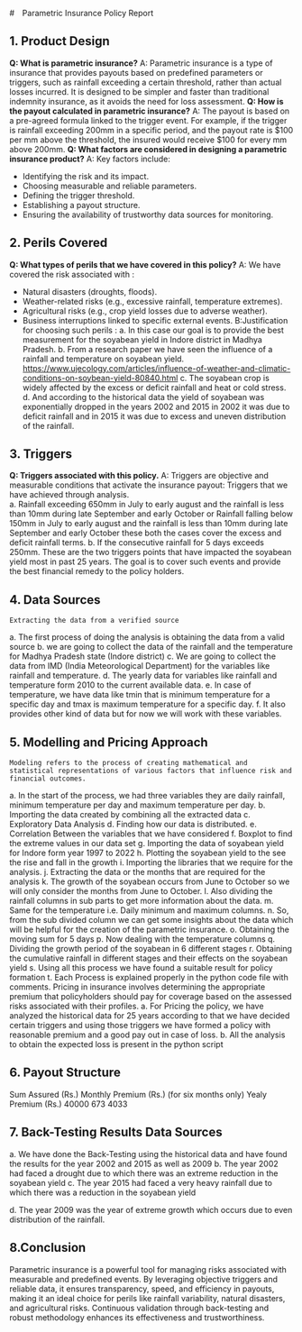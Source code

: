 # Parametric Insurance Policy Report 
## 1. Product Design
**Q: What is parametric insurance?**
A: Parametric insurance is a type of insurance that provides payouts based on predefined parameters or triggers, such as rainfall exceeding a certain threshold, rather than actual losses incurred. It is designed to be simpler and faster than traditional indemnity insurance, as it avoids the need for loss assessment.
**Q: How is the payout calculated in parametric insurance?**
A: The payout is based on a pre-agreed formula linked to the trigger event. For example, if the trigger is rainfall exceeding 200mm in a specific period, and the payout rate is $100 per mm above the threshold, the insured would receive $100 for every mm above 200mm.
**Q: What factors are considered in designing a parametric insurance product?**
A: Key factors include:
   - Identifying the risk and its impact.
   - Choosing measurable and reliable parameters.
   - Defining the trigger threshold.
   - Establishing a payout structure.
   - Ensuring the availability of trustworthy data sources for monitoring.
## 2. Perils Covered
**Q: What types of perils that we have covered in this policy?**
	A: We have covered the risk associated with :
   - Natural disasters (droughts, floods).
   - Weather-related risks (e.g., excessive rainfall, temperature extremes).
   - Agricultural risks (e.g., crop yield losses due to adverse weather).
   - Business interruptions linked to specific external events.
	B:Justification for choosing such perils :
a.	In this case our goal is to provide the best measurement for the soyabean yield in Indore district in Madhya Pradesh.
b.	From a research paper we have seen the influence of a rainfall and temperature on soyabean yield. https://www.ujecology.com/articles/influence-of-weather-and-climatic-conditions-on-soybean-yield-80840.html 
c.	The soyabean crop is widely affected by the excess or deficit rainfall and heat or cold stress.
d.	And according to the historical data the yield of soyabean was exponentially dropped in the years 2002 and 2015 in 2002 it was due to deficit rainfall and in 2015 it was due to excess and uneven distribution of the rainfall.

## 3. Triggers
**Q: Triggers associated with this policy.**
	A: Triggers are objective and measurable conditions that activate the insurance payout: 
	Triggers that we have achieved through analysis.  
a.	Rainfall exceeding 650mm in July to early august and the rainfall is less than 10mm during late September and early October or Rainfall falling below 150mm in July to early august and the rainfall is less than 10mm during late September and early October these both the cases cover the excess and deficit rainfall terms.
b.	If the consecutive rainfall for 5 days exceeds 250mm.
  These are the two triggers points that have impacted the soyabean yield most in past 25 years.
	The goal is to cover such events and provide the best financial remedy to the policy holders.

## 4. Data Sources
	Extracting the data from a verified source
a.	The first process of doing the analysis is obtaining the data from a valid source
b.	we are going to collect the data of the rainfall and the temperature for Madhya Pradesh state (Indore district)
c.	We are going to collect the data from IMD (India Meteorological Department) for the variables like rainfall and temperature.
d.	The yearly data for variables like rainfall and temperature form 2010 to the current available data.
e.	In case of temperature, we have data like tmin that is minimum temperature for a specific day and tmax is maximum temperature for a specific day.
f.	It also provides other kind of data but for now we will work with these variables.

## 5. Modelling and Pricing Approach
	Modeling refers to the process of creating mathematical and statistical representations of various factors that influence risk and financial outcomes.
a.	In the start of the process, we had three variables they are daily rainfall, minimum temperature per day and maximum temperature per day.
b.	Importing the data created by combining all the extracted data
c.	Exploratory Data Analysis
d.	Finding how our data is distributed.
e.	Correlation Between the variables that we have considered
f.	Boxplot to find the extreme values in our data set
g.	Importing the data of soyabean yield for Indore form year 1997 to 2022
h.	Plotting the soyabean yield to the see the rise and fall in the growth
i.	Importing the libraries that we require for the analysis.
j.	Extracting the data or the months that are required for the analysis
k.	The growth of the soyabean occurs from June to October so we will only consider the months from June to October.
l.	Also dividing the rainfall columns in sub parts to get more information about the data.
m.	Same for the temperature i.e. Daily minimum and maximum columns.
n.	So, from the sub divided column we can get some insights about the data which will be helpful for the creation of the parametric insurance.
o.	Obtaining the moving sum for 5 days
p.	Now dealing with the temperature columns
q.	Dividing the growth period of the soyabean in 6 different stages
r.	Obtaining the cumulative rainfall in different stages and their effects on the soyabean yield
s.	Using all this process we have found a suitable result for policy formation 
t.	Each Process is explained properly in the python code file with comments.
	Pricing in insurance involves determining the appropriate premium that policyholders should pay for coverage based on the assessed risks associated with their profiles.
a.	For Pricing the policy, we have analyzed the historical data for 25 years according to that we have decided certain  triggers and using those triggers we have formed a policy with reasonable premium and a good pay out in case of loss.
b.	All the analysis to obtain the expected loss is present in the python script 

## 6. Payout Structure
Sum Assured (Rs.) 	Monthly Premium (Rs.) (for six months only) 	 Yealy Premium (Rs.)
    40000	                          673	                               	   4033 

## 7. Back-Testing Results Data Sources
a.	We have done the Back-Testing using the historical data and have found the results for the year 2002 and 2015 as well as 2009 
b.	The year 2002 had faced a drought due to which there was an extreme  reduction in the soyabean yield 
c.	The year 2015 had faced a very heavy rainfall due to which there was a reduction in the soyabean yield

d.	The year 2009 was the year of extreme growth which occurs due to even distribution of the rainfall.

## 8.Conclusion
Parametric insurance is a powerful tool for managing risks associated with measurable and predefined events. By leveraging objective triggers and reliable data, it ensures transparency, speed, and efficiency in payouts, making it an ideal choice for perils like rainfall variability, natural disasters, and agricultural risks. Continuous validation through back-testing and robust methodology enhances its effectiveness and trustworthiness.
